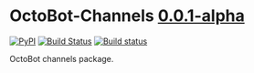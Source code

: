 # OctoBot-Channels [0.0.1-alpha](https://github.com/Drakkar-Software/OctoBot-Channels/tree/master/docs/CHANGELOG.md)
[![PyPI](https://img.shields.io/pypi/v/OctoBot-Channels.svg)](https://pypi.python.org/pypi/OctoBot-Channels/)
[![Build Status](https://api.travis-ci.com/Drakkar-Software/OctoBot-Channels.svg?branch=master)](https://travis-ci.org/Drakkar-Software/OctoBot-Channels) 
[![Build status](https://ci.appveyor.com/api/projects/status/erg9ebvtco73x5h4?svg=true)](https://ci.appveyor.com/project/Herklos/octobot-channels)

OctoBot channels package.
